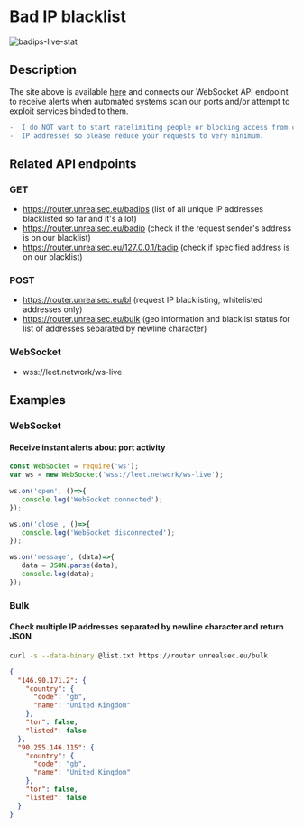 # Bad IP blacklist
![badips-live-stat](https://i.ibb.co/r6FD9jt/image.png)

## Description
The site above is available [here](https://leet.network/badips) 
and connects our WebSocket API endpoint to receive alerts when 
automated systems scan our ports and/or attempt to exploit services binded to them.
```diff
-  I do NOT want to start ratelimiting people or blocking access from certain 
-  IP addresses so please reduce your requests to very minimum.
```

## Related API endpoints
### GET
- https://router.unrealsec.eu/badips (list of all unique IP addresses blacklisted so far and it's a lot)
- https://router.unrealsec.eu/badip (check if the request sender's address is on our blacklist)
- https://router.unrealsec.eu/127.0.0.1/badip (check if specified address is on our blacklist)
### POST
- https://router.unrealsec.eu/bl (request IP blacklisting, whitelisted addresses only)
- https://router.unrealsec.eu/bulk (geo information and blacklist status for list of addresses separated by newline character)
### WebSocket
- wss://leet.network/ws-live

## Examples
### WebSocket
#### Receive instant alerts about port activity
```javascript
const WebSocket = require('ws');
var ws = new WebSocket('wss://leet.network/ws-live');

ws.on('open', ()=>{
   console.log('WebSocket connected');
});

ws.on('close', ()=>{
   console.log('WebSocket disconnected');
});

ws.on('message', (data)=>{
   data = JSON.parse(data);
   console.log(data);
});
```
### Bulk
#### Check multiple IP addresses separated by newline character and return JSON
```bash
curl -s --data-binary @list.txt https://router.unrealsec.eu/bulk
```
```json
{
  "146.90.171.2": {
    "country": {
      "code": "gb",
      "name": "United Kingdom"
    },
    "tor": false,
    "listed": false
  },
  "90.255.146.115": {
    "country": {
      "code": "gb",
      "name": "United Kingdom"
    },
    "tor": false,
    "listed": false
  }
}
```
